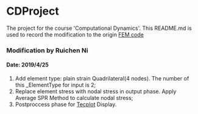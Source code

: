 # CDProject
The project for the course 'Computational Dynamics'. This README.md is used to record the modification to the origin [FEM code](https://www.github.com/xzhang66/stappp) 

### Modification by Ruichen Ni
#### Date: 2019/4/25
1. Add element type: plain strain Quadrilateral(4 nodes). The number of this _ElementType for input is 2;
2. Replace element stress with nodal stress in output phase. Apply Average SPR Method to calculate nodal stress;
3. Postproccess phase for [Tecplot](https://www.tecplot.com/) Display.